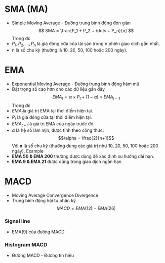 # SMA (MA)
- Simple Moving Average - Đường trung bình động đơn giản  
$$
SMA = \frac{P_1 + P_2 + \dots + P_n}{n}
$$
Trong đó
- $P_1, P_2, \dots, P_n$ là giá đóng cửa của tài sản trong n phiên giao dịch gần nhất.
- n là số chu kỳ (thường là 10, 20, 50, 100 hoặc 200 ngày).
# EMA
- Exponential Moving Average - Đường trung bình động hàm mũ
- Đặt trọng số cao hơn cho các dữ liệu gần đây
$$
EMA_t=\alpha\times P_t + (1-\alpha)\times EMA_{t-1} 
$$
Trong đó
- $EMA_t$​ là giá trị EMA tại thời điểm hiện tại.
- $P_t$​ là giá đóng cửa tại thời điểm hiện tại.
- $EMA_{t-1}$​ là giá trị EMA của ngày trước đó.
- $\alpha$ là hệ số làm mịn, được tính theo công thức:$$\alpha = \frac{2}{n+1}$$​Với **n** là số chu kỳ (thường dùng các giá trị như 10, 20, 50, 100 hoặc 200 ngày).
Example
- **EMA 50 & EMA 200** thường được dùng để xác định xu hướng dài hạn.
- **EMA 9 & EMA 21** được dùng trong giao dịch ngắn hạn.
# MACD
- Moving Average Convergence Divergence
- Trung bình động hội tụ phân kỳ
$$MACD=EMA(12)-EMA(26)$$
### Signal line
- EMA(9) của đường MACD
### Histogram MACD
- Đường MACD - Đường tín hiệu